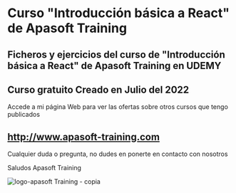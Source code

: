 # Curso "Introducción básica a React" de  Apasoft Training

## Ficheros y ejercicios del curso de "Introducción básica a React" de Apasoft Training en UDEMY

## Curso gratuito Creado en Julio del 2022

Accede a mi página Web para ver las ofertas sobre otros cursos que tengo publicados

## http://www.apasoft-training.com

Cualquier duda o pregunta, no dudes en ponerte en contacto con nosotros

Saludos
Apasoft Training


![logo-apasoft Training - copia](https://user-images.githubusercontent.com/54261225/174832270-525d5285-6b60-445b-8f87-2e71d2351a40.jpg)
